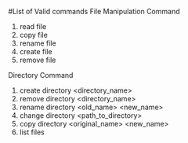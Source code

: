 
#List of Valid commands
File Manipulation Command

1. read file <filename>
2. copy file <filename> <path>
3. rename file <oldname> <newname>
4. create file <filename>
5. remove file <filename>

Directory Command

1. create directory <directory_name>
2. remove directory <directory_name>
3. rename directory <old_name> <new_name>
4. change directory <path_to_directory>
5. copy directory <original_name> <new_name>
6. list files
